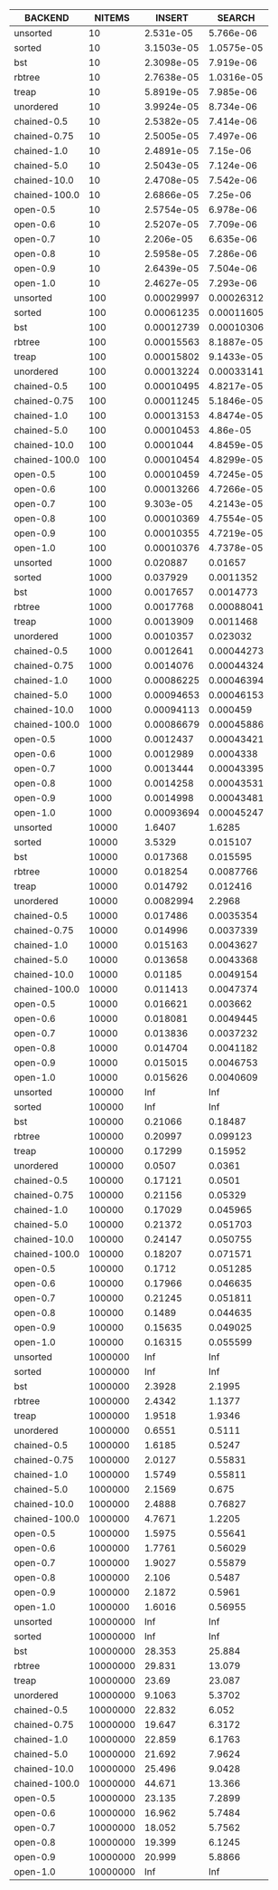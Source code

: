 |BACKEND|NITEMS|INSERT|SEARCH|
|-------|------|------|------|
|unsorted|10|2.531e-05|5.766e-06|
|sorted|10|3.1503e-05|1.0575e-05|
|bst|10|2.3098e-05|7.919e-06|
|rbtree|10|2.7638e-05|1.0316e-05|
|treap|10|5.8919e-05|7.985e-06|
|unordered|10|3.9924e-05|8.734e-06|
|chained-0.5|10|2.5382e-05|7.414e-06|
|chained-0.75|10|2.5005e-05|7.497e-06|
|chained-1.0|10|2.4891e-05|7.15e-06|
|chained-5.0|10|2.5043e-05|7.124e-06|
|chained-10.0|10|2.4708e-05|7.542e-06|
|chained-100.0|10|2.6866e-05|7.25e-06|
|open-0.5|10|2.5754e-05|6.978e-06|
|open-0.6|10|2.5207e-05|7.709e-06|
|open-0.7|10|2.206e-05|6.635e-06|
|open-0.8|10|2.5958e-05|7.286e-06|
|open-0.9|10|2.6439e-05|7.504e-06|
|open-1.0|10|2.4627e-05|7.293e-06|
|unsorted|100|0.00029997|0.00026312|
|sorted|100|0.00061235|0.00011605|
|bst|100|0.00012739|0.00010306|
|rbtree|100|0.00015563|8.1887e-05|
|treap|100|0.00015802|9.1433e-05|
|unordered|100|0.00013224|0.00033141|
|chained-0.5|100|0.00010495|4.8217e-05|
|chained-0.75|100|0.00011245|5.1846e-05|
|chained-1.0|100|0.00013153|4.8474e-05|
|chained-5.0|100|0.00010453|4.86e-05|
|chained-10.0|100|0.0001044|4.8459e-05|
|chained-100.0|100|0.00010454|4.8299e-05|
|open-0.5|100|0.00010459|4.7245e-05|
|open-0.6|100|0.00013266|4.7266e-05|
|open-0.7|100|9.303e-05|4.2143e-05|
|open-0.8|100|0.00010369|4.7554e-05|
|open-0.9|100|0.00010355|4.7219e-05|
|open-1.0|100|0.00010376|4.7378e-05|
|unsorted|1000|0.020887|0.01657|
|sorted|1000|0.037929|0.0011352|
|bst|1000|0.0017657|0.0014773|
|rbtree|1000|0.0017768|0.00088041|
|treap|1000|0.0013909|0.0011468|
|unordered|1000|0.0010357|0.023032|
|chained-0.5|1000|0.0012641|0.00044273|
|chained-0.75|1000|0.0014076|0.00044324|
|chained-1.0|1000|0.00086225|0.00046394|
|chained-5.0|1000|0.00094653|0.00046153|
|chained-10.0|1000|0.00094113|0.000459|
|chained-100.0|1000|0.00086679|0.00045886|
|open-0.5|1000|0.0012437|0.00043421|
|open-0.6|1000|0.0012989|0.0004338|
|open-0.7|1000|0.0013444|0.00043395|
|open-0.8|1000|0.0014258|0.00043531|
|open-0.9|1000|0.0014998|0.00043481|
|open-1.0|1000|0.00093694|0.00045247|
|unsorted|10000|1.6407|1.6285|
|sorted|10000|3.5329|0.015107|
|bst|10000|0.017368|0.015595|
|rbtree|10000|0.018254|0.0087766|
|treap|10000|0.014792|0.012416|
|unordered|10000|0.0082994|2.2968|
|chained-0.5|10000|0.017486|0.0035354|
|chained-0.75|10000|0.014996|0.0037339|
|chained-1.0|10000|0.015163|0.0043627|
|chained-5.0|10000|0.013658|0.0043368|
|chained-10.0|10000|0.01185|0.0049154|
|chained-100.0|10000|0.011413|0.0047374|
|open-0.5|10000|0.016621|0.003662|
|open-0.6|10000|0.018081|0.0049445|
|open-0.7|10000|0.013836|0.0037232|
|open-0.8|10000|0.014704|0.0041182|
|open-0.9|10000|0.015015|0.0046753|
|open-1.0|10000|0.015626|0.0040609|
|unsorted|100000|Inf|Inf|
|sorted|100000|Inf|Inf|
|bst|100000|0.21066|0.18487|
|rbtree|100000|0.20997|0.099123|
|treap|100000|0.17299|0.15952|
|unordered|100000|0.0507|0.0361|
|chained-0.5|100000|0.17121|0.0501|
|chained-0.75|100000|0.21156|0.05329|
|chained-1.0|100000|0.17029|0.045965|
|chained-5.0|100000|0.21372|0.051703|
|chained-10.0|100000|0.24147|0.050755|
|chained-100.0|100000|0.18207|0.071571|
|open-0.5|100000|0.1712|0.051285|
|open-0.6|100000|0.17966|0.046635|
|open-0.7|100000|0.21245|0.051811|
|open-0.8|100000|0.1489|0.044635|
|open-0.9|100000|0.15635|0.049025|
|open-1.0|100000|0.16315|0.055599|
|unsorted|1000000|Inf|Inf|
|sorted|1000000|Inf|Inf|
|bst|1000000|2.3928|2.1995|
|rbtree|1000000|2.4342|1.1377|
|treap|1000000|1.9518|1.9346|
|unordered|1000000|0.6551|0.5111|
|chained-0.5|1000000|1.6185|0.5247|
|chained-0.75|1000000|2.0127|0.55831|
|chained-1.0|1000000|1.5749|0.55811|
|chained-5.0|1000000|2.1569|0.675|
|chained-10.0|1000000|2.4888|0.76827|
|chained-100.0|1000000|4.7671|1.2205|
|open-0.5|1000000|1.5975|0.55641|
|open-0.6|1000000|1.7761|0.56029|
|open-0.7|1000000|1.9027|0.55879|
|open-0.8|1000000|2.106|0.5487|
|open-0.9|1000000|2.1872|0.5961|
|open-1.0|1000000|1.6016|0.56955|
|unsorted|10000000|Inf|Inf|
|sorted|10000000|Inf|Inf|
|bst|10000000|28.353|25.884|
|rbtree|10000000|29.831|13.079|
|treap|10000000|23.69|23.087|
|unordered|10000000|9.1063|5.3702|
|chained-0.5|10000000|22.832|6.052|
|chained-0.75|10000000|19.647|6.3172|
|chained-1.0|10000000|22.859|6.1763|
|chained-5.0|10000000|21.692|7.9624|
|chained-10.0|10000000|25.496|9.0428|
|chained-100.0|10000000|44.671|13.366|
|open-0.5|10000000|23.135|7.2899|
|open-0.6|10000000|16.962|5.7484|
|open-0.7|10000000|18.052|5.7562|
|open-0.8|10000000|19.399|6.1245|
|open-0.9|10000000|20.999|5.8866|
|open-1.0|10000000|Inf|Inf|
